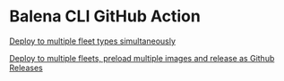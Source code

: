 # Balena CLI GitHub Action

[Deploy to multiple fleet types simultaneously](https://github.com/balena-labs-research/starter-Interface/commit/efe18380348575b7f1eba940560344491c8cf053)

[Deploy to multiple fleets, preload multiple images and release as Github Releases](https://github.com/balena-labs-research/starter-Interface/commit/0c54cb6aa09c34862fc6b01e9cdd825435c72550)
